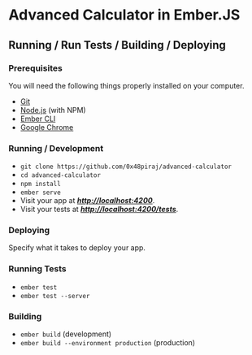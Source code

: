 # Advanced Calculator in Ember.JS

## Running / Run Tests / Building / Deploying

### Prerequisites

You will need the following things properly installed on your computer.

* [Git](https://git-scm.com/)
* [Node.js](https://nodejs.org/) (with NPM)
* [Ember CLI](https://ember-cli.com/)
* [Google Chrome](https://google.com/chrome/)

### Running / Development

* `git clone https://github.com/0x48piraj/advanced-calculator`
* `cd advanced-calculator`
* `npm install`
* `ember serve`
* Visit your app at _**[http://localhost:4200](http://localhost:4200)**_.
* Visit your tests at _**[http://localhost:4200/tests](http://localhost:4200/tests)**_.

### Deploying

Specify what it takes to deploy your app.

### Running Tests

* `ember test`
* `ember test --server`

### Building

* `ember build` (development)
* `ember build --environment production` (production)
